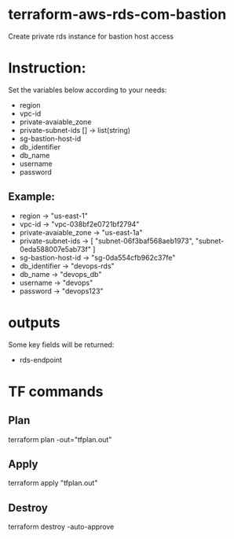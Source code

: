 # terraform-aws-rds-com-bastion
Create private rds instance for bastion host access

# Instruction:

Set the variables below according to your needs:

- region
- vpc-id
- private-avaiable_zone
- private-subnet-ids [] -> list(string)
- sg-bastion-host-id
- db_identifier
- db_name
- username
- password

## Example:

- region                -> "us-east-1"
- vpc-id                -> "vpc-038bf2e0721bf2794"
- private-avaiable_zone -> "us-east-1a"
- private-subnet-ids    -> [ "subnet-06f3baf568aeb1973",  "subnet-0eda588007e5ab73f" ]
- sg-bastion-host-id    -> "sg-0da554cfb962c37fe"
- db_identifier         -> "devops-rds"
- db_name               -> "devops_db"
- username              -> "devops"
- password              -> "devops123"

# outputs

Some key fields will be returned:

- rds-endpoint

# TF commands

## Plan
terraform plan -out="tfplan.out"
## Apply
terraform apply "tfplan.out"
## Destroy
terraform destroy -auto-approve
